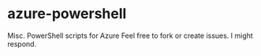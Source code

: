 # azure-powershell
Misc. PowerShell scripts for Azure
Feel free to fork or create issues. I might respond.